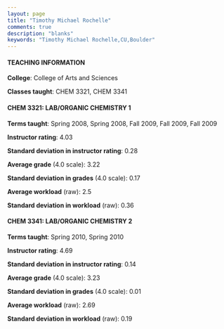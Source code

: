 ```yaml
---
layout: page
title: "Timothy Michael Rochelle" 
comments: true
description: "blanks"
keywords: "Timothy Michael Rochelle,CU,Boulder"
---
```

<head>
<script src="https://ajax.googleapis.com/ajax/libs/jquery/2.1.3/jquery.min.js"></script>
<script src="https://dl.dropboxusercontent.com/s/pc42nxpaw1ea4o9/highcharts.js?dl=0"></script>
<!-- <script src="../assets/js/highcharts.js"></script> -->
<style type="text/css">@font-face {
	font-family: "Bebas Neue";
	src: url(https://www.filehosting.org/file/details/544349/BebasNeue Regular.otf) format("opentype");
	}
	h1.Bebas { 
		font-family: "Bebas Neue", Verdana, Tahoma;
	}
</style>
</head>
	   
#### TEACHING INFORMATION

**College**: College of Arts and Sciences

**Classes taught**: CHEM 3321, CHEM 3341

#### CHEM 3321: LAB/ORGANIC CHEMISTRY 1

**Terms taught**: Spring 2008, Spring 2008, Fall 2009, Fall 2009, Fall 2009

**Instructor rating**: 4.03

**Standard deviation in instructor rating**: 0.28

**Average grade** (4.0 scale): 3.22

**Standard deviation in grades** (4.0 scale): 0.17

**Average workload** (raw): 2.5

**Standard deviation in workload** (raw): 0.36

#### CHEM 3341: LAB/ORGANIC CHEMISTRY 2

**Terms taught**: Spring 2010, Spring 2010

**Instructor rating**: 4.69

**Standard deviation in instructor rating**: 0.14

**Average grade** (4.0 scale): 3.23

**Standard deviation in grades** (4.0 scale): 0.01

**Average workload** (raw): 2.69

**Standard deviation in workload** (raw): 0.19

